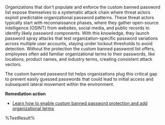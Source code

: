 Organizations that don't populate and enforce the custom banned password list expose themselves to a systematic attack chain where threat actors exploit predictable organizational password patterns. These threat actors typically start with reconnaissance phases, where they gather open-source intelligence (OSINT) from websites, social media, and public records to identify likely password components. With this knowledge, they launch password spray attacks that test organization-specific password variations across multiple user accounts, staying under lockout thresholds to avoid detection. Without the protection the custom banned password list offers, employees often add familiar organizational terms to their passwords, like locations, product names, and industry terms, creating consistent attack vectors. 

The custom banned password list helps organizations plug this critical gap to prevent easily guessed passwords that could lead to initial access and subsequent lateral movement within the environment.

**Remediation action**

- [Learn how to enable custom banned password protection and add organizational terms](https://learn.microsoft.com/entra/identity/authentication/tutorial-configure-custom-password-protection?wt.mc_id=zerotrustrecommendations_automation_content_cnl_csasci)
<!--- Results --->
%TestResult%

